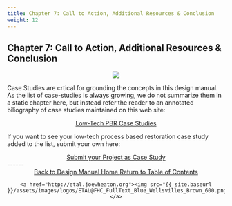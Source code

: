 ```yaml
---
title: Chapter 7: Call to Action, Additional Resources & Conclusion
weight: 12
---
```


## Chapter 7:  Call to Action, Additional Resources & Conclusion

<div align="center">
	<img src="{{ site.baseurl }}/assets/images/PBR_LT_cc_100w.png">
</div>

Case Studies are crtical for grounding the concepts in this design manual. As the list of case-studies is always growing, we do not summarize them in a static chapter here, but instead refer the reader to an annotated biliography of case studies maintained on this web site:

<div align="center">
	<a class="button" href="{{ site.baseurl }}/resources/casestudies"><i class="fa fa-weixin" aria-hidden="true"></i>  Low-Tech PBR Case Studies</a>
</div>

If you want to see your low-tech process based restoration case study added to the list, submit your own here:
<div align="center">
	<a class="button" href="https://goo.gl/forms/Ol0FQsz9W4QoU4ME3"><i class="fa fa-google" aria-hidden="true"></i>  Submit your Project as Case Study</a>
</div>
------
<div align="center">
	<a class="hollow button" href="{{ site.baseurl }}/"><i class="fa fa-arrow-circle-left" aria-hidden="true"></i>  Back to Design Manual Home <i class="fa fa-book" aria-hidden="true"></i></a>
	<a class="hollow button" href="{{ site.baseurl }}/manual/"><i class="fa fa-arrow-circle-up" aria-hidden="true"></i>  Return to Table of Contents <i class="fa fa-list-ol" aria-hidden="true"></i></a>

    <a href="http://etal.joewheaton.org"><img src="{{ site.baseurl }}/assets/images/logos/ETAL@FHC_FullText_Blue_Wellsvilles_Brown_600.png"></a>

</div>





